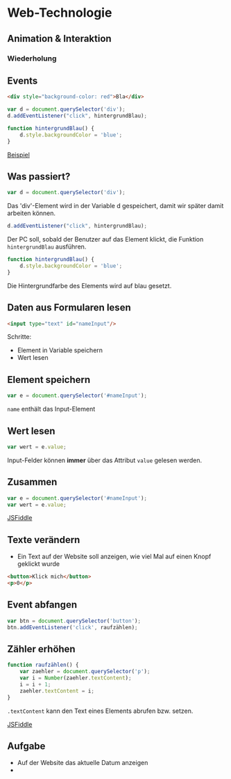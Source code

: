 # Web-Technologie

## Animation & Interaktion



### Wiederholung



## Events

```html
<div style="background-color: red">Bla</div>
```

```js
var d = document.querySelector('div');
d.addEventListener("click", hintergrundBlau);

function hintergrundBlau() {
    d.style.backgroundColor = 'blue';
}
```

[Beispiel](http://jsfiddle.net/q3dp8xs2/)



## Was passiert?

```js
var d = document.querySelector('div');
```

Das 'div'-Element wird in der Variable d gespeichert, damit wir später damit arbeiten können.


```js
d.addEventListener("click", hintergrundBlau);
```

Der PC soll, sobald der Benutzer auf das Element klickt, die Funktion `hintergrundBlau` ausführen.


```js
function hintergrundBlau() {
    d.style.backgroundColor = 'blue';
}
```

Die Hintergrundfarbe des Elements wird auf blau gesetzt.



## Daten aus Formularen lesen

```html
<input type="text" id="nameInput"/>
```

Schritte:

* Element in Variable speichern
* Wert lesen


## Element speichern

```js
var e = document.querySelector('#nameInput');
```

`name` enthält das Input-Element


## Wert lesen

```js
var wert = e.value;
```

Input-Felder können **immer** über das Attribut `value` gelesen werden.


## Zusammen

```js
var e = document.querySelector('#nameInput');
var wert = e.value;
```

[JSFiddle](http://jsfiddle.net/7L2xzmoo/)



## Texte verändern

* Ein Text auf der Website soll anzeigen, wie viel Mal auf einen Knopf geklickt wurde

```html
<button>Klick mich</button>
<p>0</p>
```


## Event abfangen

```js
var btn = document.querySelector('button');
btn.addEventListener('click', raufzählen);
```


## Zähler erhöhen

```js
function raufzählen() {
    var zaehler = document.querySelector('p');
    var i = Number(zaehler.textContent);
    i = i + 1;
    zaehler.textContent = i;
}
```

`.textContent` kann den Text eines Elements abrufen bzw. setzen.

[JSFiddle](http://jsfiddle.net/1fmcdvdL/)


## Aufgabe

* Auf der Website das aktuelle Datum anzeigen
* 